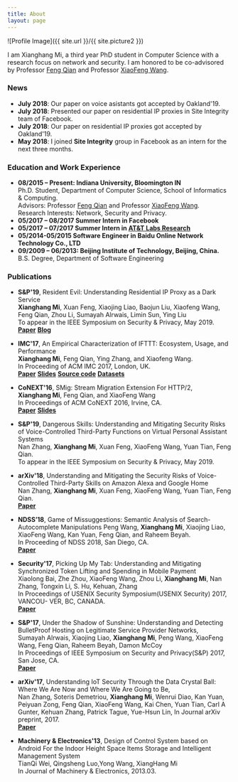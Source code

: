 ```yaml
---
title: About
layout: page
---
```

![Profile Image]({{ site.url }}/{{ site.picture2 }})

I am Xianghang Mi, a third year PhD student in Computer Science with a research focus on network and security. I am honored to be co-advisored by Professor [Feng Qian](https://www.cs.indiana.edu/~fengqian/) and Professor [XiaoFeng Wang](https://www.informatics.indiana.edu/xw7/).
<!-- <span class = "note">Right now, I am looking for a summer internship in 2018.</span>-->

### <span class = "paperTitle">News</span>
* **July 2018**: Our paper on voice asistants got accepted by Oakland'19.
* **July 2018**: Presented our paper on residential IP proxies in Site Integrity team of Facebook.
* **July 2018**: Our paper on residential IP proxies got accepted by Oakland'19.
* **May 2018**: I joined **Site Integrity** group in Facebook as an intern for the next three months.

### Education and Work Experience  
* **08/2015 – Present: Indiana University, Bloomington IN**  
   Ph.D. Student, Department of Computer Science, School of Informatics & Computing.  
   Advisors: Professor [Feng Qian](https://www.cs.indiana.edu/~fengqian/) and Professor [XiaoFeng Wang](https://www.informatics.indiana.edu/xw7/).  
   Research Interests: Network, Security and Privacy.  
* **05/2017 – 08/2017 Summer Intern in Facebook**
* **05/2017 – 07/2017 Summer Intern in [AT&T Labs Research](http://www.research.att.com/)**
* **05/2014-05/2015 Software Engineer in Baidu Online Network Technology Co., LTD**
* **09/2009 – 06/2013: Beijing Institute of Technology, Beijing, China.**  
   B.S. Degree, Department of Software Engineering

### Publications

* **S&P'19**, <span class = "paperTitle">Resident Evil: Understanding Residential IP Proxy as a Dark Service</span>   
   **Xianghang Mi**, Xuan Feng, Xiaojing Liao, Baojun Liu, Xiaofeng Wang, Feng Qian, Zhou Li, Sumayah Alrwais, Limin Sun, Ying Liu  
   To appear in the IEEE Symposium on Security & Privacy, May 2019.   
   [**Paper**](/pubs/rpaas.pdf) [**Blog**](https://medium.com/@xianghangmi/resident-evil-understanding-residential-ip-proxy-as-a-dark-service-dea9010a0e29?source=friends_link&sk=1b84f109431dfd92a0c73ec101b21289)

* **IMC'17**, <span class = "paperTitle">An Empirical Characterization of IFTTT: Ecosystem, Usage, and Performance</span>   
   **Xianghang Mi**, Feng Qian, Ying Zhang, and Xiaofeng Wang.  
   In Proceeding of ACM IMC 2017, London, UK.   
   [**Paper**](/pubs/imc17_ifttt.pdf) [**Slides**](/pubs/slides/imc_ifttt_17.pdf) [**Source code**](https://mixianghang.github.io/IFTTT_measurement/) [**Datasets**](https://mixianghang.github.io/IFTTT_measurement/)

* **CoNEXT'16**, <span class = "paperTitle">SMig: Stream Migration Extension For HTTP/2</span>,   
   **Xianghang Mi**, Feng Qian, and XiaoFeng Wang  
   In Proceedings of ACM CoNEXT 2016, Irvine, CA.   
   [**Paper**](/pubs/conext16_http2.pdf) [**Slides**](/pubs/slides/conext_smig_16.pdf)


* **S&P'19**, <span class = "paperTitle">Dangerous Skills: Understanding and Mitigating Security Risks of Voice-Controlled Third-Party Functions on Virtual Personal Assistant Systems</span>   
   Nan Zhang, **Xianghang Mi**, Xuan Feng, XiaoFeng Wang, Yuan Tian, Feng Qian.   
   To appear in the IEEE Symposium on Security & Privacy, May 2019.   


* **arXiv'18**, <span class = "paperTitle">Understanding and Mitigating the Security Risks of Voice-Controlled Third-Party Skills on Amazon Alexa and Google Home</span>    
   Nan Zhang, **Xianghang Mi**, Xuan Feng, XiaoFeng Wang, Yuan Tian, Feng Qian.   
   [**Paper**](https://arxiv.org/abs/1805.01525) 

* **NDSS’18**, <span class = "paperTitle">Game of Missuggestions: Semantic Analysis of Search-Autocomplete Manipulations</span> 
   Peng Wang, **Xianghang Mi**, Xiaojing Liao, XiaoFeng Wang, Kan Yuan, Feng Qian, and Raheem Beyah.  
   In Proceeding of NDSS 2018, San Diego, CA.   
   [**Paper**](/pubs/ndss18_missuggestion.pdf) 


* **Security'17**, <span class = "paperTitle">Picking Up My Tab: Understanding and Mitigating Synchronized Token Lifting and Spending in Mobile Payment</span>   
   Xiaolong Bai, Zhe Zhou, XiaoFeng Wang, Zhou Li, **Xianghang Mi**, Nan Zhang, Tongxin Li, S. Hu, Kehuan, Zhang  
   In Proceedings of USENIX Security Symposium(USENIX Security) 2017, VANCOU- VER, BC, CANADA.   
   [**Paper**](/pubs/sec17_tab.pdf)

* **S&P'17**, <span class = "paperTitle">Under the Shadow of Sunshine: Understanding and Detecting BulletProof Hosting on Legitimate Service Provider Networks</span>,   
   Sumayah Alrwais, Xiaojing Liao, **Xianghang Mi**, Peng Wang, XiaoFeng Wang, Feng Qian, Raheem Beyah, Damon McCoy  
   In Proceedings of IEEE Symposium on Security and Privacy(S&P) 2017, San Jose, CA.   
   [**Paper**](/pubs/sp17_bph.pdf)

* **arXiv'17**, <span class = "paperTitle">Understanding IoT Security Through the Data Crystal Ball: Where We Are Now and Where We Are Going to Be</span>,   
   Nan Zhang, Soteris Demetriou, **Xianghang Mi**, Wenrui Diao, Kan Yuan, Peiyuan Zong, Feng Qian, XiaoFeng Wang, Kai Chen, Yuan Tian, Carl A Gunter, Kehuan Zhang, Patrick Tague, Yue-Hsun Lin, In Journal arXiv preprint, 2017.   
   [**Paper**](/pubs/arxiv17_iot_sok.pdf)



* **Machinery & Electronics'13**, <span class = "paperTitle">Design of Control System based on Android For the Indoor Height Space Items Storage and Intelligent Management System</span>  
   TianQi Wei, Qingsheng Luo,Yong Wang, XiangHang Mi  
   In Journal of Machinery & Electronics, 2013.03.


